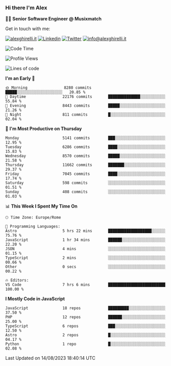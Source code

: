 ### Hi there I'm Alex

👨‍💻 __Senior Software Engineer @ Musixmatch__

Get in touch with me:

[![alexghirelli.it](https://img.shields.io/static/v1?label=alexghirelli.it&message=%20&color=red&logo=&style=flat-square&logoColor=white)](https://www.alexghirelli.it/)
[![Linkedin](https://img.shields.io/static/v1?label=Linkedin&message=%20&color=blue&logo=Linkedin&style=flat-square&logoColor=white)](https://linkedin.com/in/alexghirelli)
[![Twitter](https://img.shields.io/static/v1?label=Twitter&message=%20&color=blue&logo=Twitter&style=flat-square&logoColor=white)](https://twitter.com/alexGhirelli)
[![info@alexghirelli.it](https://img.shields.io/static/v1?label=info@alexghirelli.it&message=%20&color=red&logo=gmail&style=flat-square&logoColor=white)](mailto:info@alexghirelli.it)

<!--START_SECTION:waka-->
![Code Time](http://img.shields.io/badge/Code%20Time-7%2C526%20hrs%2027%20mins-blue)

![Profile Views](http://img.shields.io/badge/Profile%20Views-0-blue)

![Lines of code](https://img.shields.io/badge/From%20Hello%20World%20I%27ve%20Written-98.3%20million%20lines%20of%20code-blue)

**I'm an Early 🐤** 

```text
🌞 Morning                8280 commits        █████░░░░░░░░░░░░░░░░░░░░   20.85 % 
🌆 Daytime                22176 commits       ██████████████░░░░░░░░░░░   55.84 % 
🌃 Evening                8443 commits        █████░░░░░░░░░░░░░░░░░░░░   21.26 % 
🌙 Night                  811 commits         █░░░░░░░░░░░░░░░░░░░░░░░░   02.04 % 
```
📅 **I'm Most Productive on Thursday** 

```text
Monday                   5141 commits        ███░░░░░░░░░░░░░░░░░░░░░░   12.95 % 
Tuesday                  6286 commits        ████░░░░░░░░░░░░░░░░░░░░░   15.83 % 
Wednesday                8570 commits        █████░░░░░░░░░░░░░░░░░░░░   21.58 % 
Thursday                 11662 commits       ███████░░░░░░░░░░░░░░░░░░   29.37 % 
Friday                   7045 commits        ████░░░░░░░░░░░░░░░░░░░░░   17.74 % 
Saturday                 598 commits         ░░░░░░░░░░░░░░░░░░░░░░░░░   01.51 % 
Sunday                   408 commits         ░░░░░░░░░░░░░░░░░░░░░░░░░   01.03 % 
```


📊 **This Week I Spent My Time On** 

```text
🕑︎ Time Zone: Europe/Rome

💬 Programming Languages: 
Astro                    5 hrs 22 mins       ███████████████████░░░░░░   75.76 % 
JavaScript               1 hr 34 mins        ██████░░░░░░░░░░░░░░░░░░░   22.20 % 
JSON                     4 mins              ░░░░░░░░░░░░░░░░░░░░░░░░░   01.15 % 
TypeScript               2 mins              ░░░░░░░░░░░░░░░░░░░░░░░░░   00.66 % 
Other                    0 secs              ░░░░░░░░░░░░░░░░░░░░░░░░░   00.22 % 

🔥 Editors: 
VS Code                  7 hrs 6 mins        █████████████████████████   100.00 % 
```

**I Mostly Code in JavaScript** 

```text
JavaScript               18 repos            █████████░░░░░░░░░░░░░░░░   37.50 % 
PHP                      12 repos            ██████░░░░░░░░░░░░░░░░░░░   25.00 % 
TypeScript               6 repos             ███░░░░░░░░░░░░░░░░░░░░░░   12.50 % 
Astro                    2 repos             █░░░░░░░░░░░░░░░░░░░░░░░░   04.17 % 
Python                   1 repo              █░░░░░░░░░░░░░░░░░░░░░░░░   02.08 % 
```




 Last Updated on 14/08/2023 18:40:14 UTC
<!--END_SECTION:waka-->
